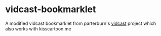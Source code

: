 # vidcast-bookmarklet

A modified vidcast bookmarklet from parterburn's [vidcast](https://github.com/parterburn/vidcast) project which also works with kisscartoon.me
